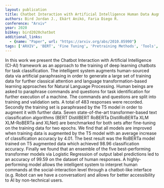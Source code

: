 ```yaml
---
layout: publication
title: Chatbot Interaction with Artificial Intelligence Human Data Augmentation with T5 and Language Transformer Ensemble for Text Classification
authors: Bird Jordan J., Ekárt Anikó, Faria Diego R.
conference: "Arxiv"
year: 2020
bibkey: bird2020chatbot
additional_links:
  - {name: "Paper", url: "https://arxiv.org/abs/2010.05990"}
tags: ['ARXIV', 'BERT', 'Fine Tuning', 'Pretraining Methods', 'Tools', 'Transformer']
---
```

In this work we present the Chatbot Interaction with Artificial Intelligence (CI-AI) framework as an approach to the training of deep learning chatbots for task classification. The intelligent system augments human-sourced data via artificial paraphrasing in order to generate a large set of training data for further classical attention and language transformation-based learning approaches for Natural Language Processing. Human beings are asked to paraphrase commands and questions for task identification for further execution of a machine. The commands and questions are split into training and validation sets. A total of 483 responses were recorded. Secondly the training set is paraphrased by the T5 model in order to augment it with further data. Seven state-of-the-art transformer-based text classification algorithms (BERT DistilBERT RoBERTa DistilRoBERTa XLM XLM-RoBERTa and XLNet) are benchmarked for both sets after fine-tuning on the training data for two epochs. We find that all models are improved when training data is augmented by the T5 model with an average increase of classification accuracy by 4.01. The best result was the RoBERTa model trained on T5 augmented data which achieved 98.96 classification accuracy. Finally we found that an ensemble of the five best-performing transformer models via Logistic Regression of output label predictions led to an accuracy of 99.59 on the dataset of human responses. A highly-performing model allows the intelligent system to interpret human commands at the social-interaction level through a chatbot-like interface (e.g. Robot can we have a conversation) and allows for better accessibility to AI by non-technical users.
